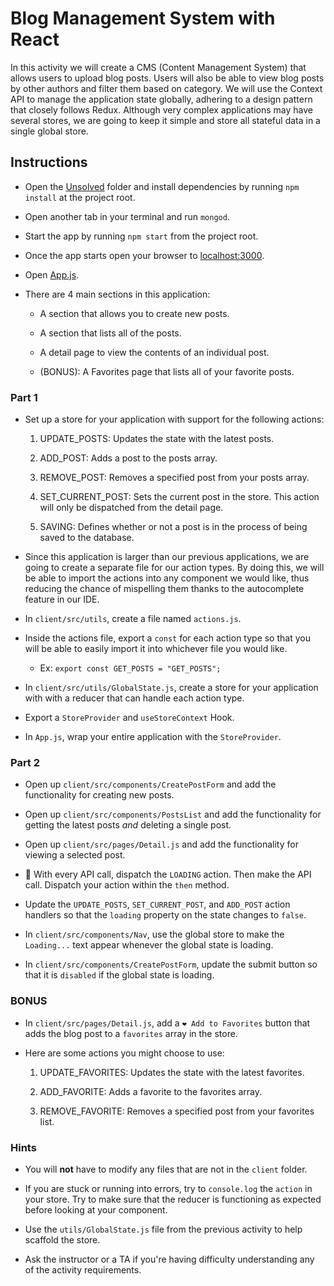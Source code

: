 # Blog Management System with React

In this activity we will create a CMS (Content Management System) that allows users to upload blog posts. Users will also be able to view blog posts by other authors and filter them based on category. We will use the Context API to manage the application state globally, adhering to a design pattern that closely follows Redux. Although very complex applications may have several stores, we are going to keep it simple and store all stateful data in a single global store.

## Instructions

* Open the [Unsolved](Unsolved) folder and install dependencies by running `npm install` at the project root.

* Open another tab in your terminal and run `mongod`.

* Start the app by running `npm start` from the project root.

* Once the app starts open your browser to [localhost:3000](http://localhost:3000).

* Open [App.js](Unsolved/client/src/App.js).

* There are 4 main sections in this application:

  * A section that allows you to create new posts.

  * A section that lists all of the posts.

  * A detail page to view the contents of an individual post.

  * (BONUS): A Favorites page that lists all of your favorite posts.

### Part 1

* Set up a store for your application with support for the following actions:

  1. UPDATE_POSTS: Updates the state with the latest posts.

  2. ADD_POST: Adds a post to the posts array.

  3. REMOVE_POST: Removes a specified post from your posts array.

  4. SET_CURRENT_POST: Sets the current post in the store. This action will only be dispatched from the detail page.

  5. SAVING: Defines whether or not a post is in the process of being saved to the database.

* Since this application is larger than our previous applications, we are going to create a separate file for our action types. By doing this, we will be able to import the actions into any component we would like, thus reducing the chance of mispelling them thanks to the autocomplete feature in our IDE.

* In `client/src/utils`, create a file named `actions.js`.

* Inside the actions file, export a `const` for each action type so that you will be able to easily import it into whichever file you would like.

  * Ex: `export const GET_POSTS = "GET_POSTS";`

* In `client/src/utils/GlobalState.js`, create a store for your application with with a reducer that can handle each action type.

* Export a `StoreProvider` and `useStoreContext` Hook.

* In `App.js`, wrap your entire application with the `StoreProvider`.

### Part 2

* Open up `client/src/components/CreatePostForm` and add the functionality for creating new posts.  

* Open up `client/src/components/PostsList` and add the functionality for getting the latest posts _and_ deleting a single post.

* Open up `client/src/pages/Detail.js` and add the functionality for viewing a selected post.

* 📝 With every API call, dispatch the `LOADING` action. Then make the API call. Dispatch your action within the `then` method.
 
*  Update the `UPDATE_POSTS`, `SET_CURRENT_POST`, and `ADD_POST` action handlers so that the `loading` property on the state changes to `false`.

* In `client/src/components/Nav`, use the global store to make the `Loading...` text appear whenever the global state is loading.

* In `client/src/components/CreatePostForm`, update the submit button so that it is `disabled` if the global state is loading.

### BONUS

* In `client/src/pages/Detail.js`, add a `❤️ Add to Favorites` button that adds the blog post to a `favorites` array in the store.

* Here are some actions you might choose to use:

  1. UPDATE_FAVORITES: Updates the state with the latest favorites.

  2. ADD_FAVORITE: Adds a favorite to the favorites array.

  3. REMOVE_FAVORITE: Removes a specified post from your favorites list.

### Hints

* You will **not** have to modify any files that are not in the `client` folder.

* If you are stuck or running into errors, try to `console.log` the `action` in your store. Try to make sure that the reducer is functioning as expected before looking at your component.

* Use the `utils/GlobalState.js` file from the previous activity to help scaffold the store.

* Ask the instructor or a TA if you're having difficulty understanding any of the activity requirements.
